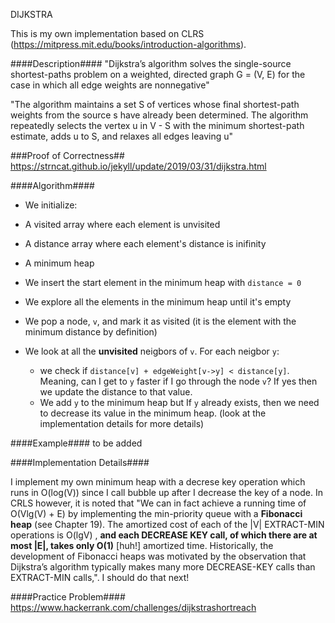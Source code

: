 DIJKSTRA

This is my own implementation based on CLRS (https://mitpress.mit.edu/books/introduction-algorithms).

####Description####
"Dijkstra’s algorithm solves the single-source shortest-paths problem on a weighted, directed graph G = (V, E) for the case in which all edge weights are nonnegative"

"The algorithm maintains a set S of vertices whose final shortest-path weights from the source s have already been determined. The algorithm repeatedly selects the vertex u in V - S with the minimum shortest-path estimate, adds u to S, and relaxes all edges leaving u"


###Proof of Correctness##
https://strncat.github.io/jekyll/update/2019/03/31/dijkstra.html


####Algorithm####
* We initialize:
 * A visited array where each element is unvisited
 * A distance array where each element's distance is inifinity
 * A minimum heap

* We insert the start element in the minimum heap with ```distance = 0```

* We explore all the elements in the minimum heap until it's empty
 * We pop a node, ```v```, and mark it as visited (it is the element with the minimum distance by definition)
 * We look at all the **unvisited** neigbors of ```v```. For each neigbor ```y```:
   + we check if ```distance[v] + edgeWeight[v->y] < distance[y]```. Meaning, can I get to ```y``` faster if I go through the node ```v```? If yes then we update the distance to that value.
    + We add ```y``` to the minimum heap but If ```y``` already exists, then we need to decrease its value in the minimum heap. (look at the implementation details for more details) 

####Example####
to be added

####Implementation Details####

I implement my own minimum heap with a decrese key operation which runs in O(log(V)) since I call bubble up after I decrease the key of a node. In CRLS however, it is noted that "We can in fact achieve a running time of O(Vlg(V) + E) by implementing the min-priority queue with a **Fibonacci heap** (see Chapter 19). The amortized cost of each of the |V| EXTRACT-MIN operations is O(lgV) , **and each DECREASE KEY call, of which there are at most |E|, takes only O(1)** [huh!] amortized time. Historically, the development of Fibonacci heaps was motivated by the observation that Dijkstra’s algorithm typically makes many more DECREASE-KEY calls than EXTRACT-MIN calls,". I should do that next!


####Practice Problem####
https://www.hackerrank.com/challenges/dijkstrashortreach

